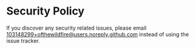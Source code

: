 # Security Policy

If you discover any security related issues, please email 103148299+ofthewildfire@users.noreply.github.com instead of using the issue tracker.
